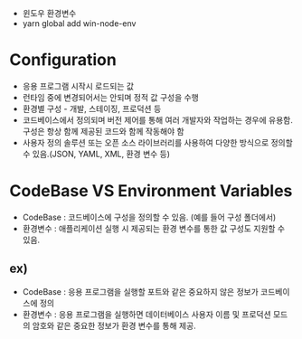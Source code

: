 - 윈도우 환경변수
- yarn global add win-node-env

# Configuration
- 응용 프로그램 시작시 로드되는 값
- 런타임 중에 변경되어서는 안되며 정적 값 구성을 수행
- 환경별 구성 - 개발, 스테이징, 프로덕션 등
- 코드베이스에서 정의되며 버전 제어를 통해 여러 개발자와 작업하는 경우에 유용함. 구성은 항상 함께 제공된 코드와 함께 작동해야 함
- 사용자 정의 솔루션 또는 오픈 소스 라이브러리를 사용하여 다양한 방식으로 정의할 수 있음.(JSON, YAML, XML, 환경 변수 등)

# CodeBase VS Environment Variables
- CodeBase : 코드베이스에 구성을 정의할 수 있음. (예를 들어 구성 폴더에서)
- 환경변수 : 애플리케이션 실행 시 제공되는 환경 변수를 통한 값 구성도 지원할 수 있음.

## ex)
- CodeBase : 응용 프로그램을 실행할 포트와 같은 중요하지 않은 정보가 코드베이스에 정의
- 환경변수 : 응용 프로그램을 실행하면 데이터베이스 사용자 이름 및 프로덕션 모드의 암호와 같은 중요한 정보가 환경 변수를 통해 제공.

